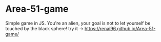 # Area-51-game
Simple game in JS. You're an alien, your goal is not to let yourself be touched by the black sphere!
try it -> https://renai96.github.io/Area-51-game/
